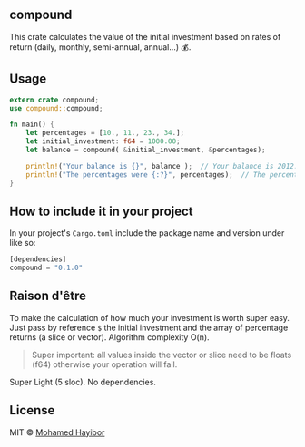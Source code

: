compound
----
This crate calculates the value of the initial investment based on rates of return (daily, monthly, semi-annual, annual...) :moneybag:.

## Usage

```rust
extern crate compound;
use compound::compound;

fn main() {
    let percentages = [10., 11., 23., 34.];
    let initial_investment: f64 = 1000.00;
    let balance = compound( &initial_investment, &percentages);

    println!("Your balance is {}", balance );  // Your balance is 2012.45
    println!("The percentages were {:?}", percentages);  // The percentages were [10, 11, 23, 34]
}
```

## How to include it in your project

In your project's `Cargo.toml` include the package name and version under like so:
```rust
[dependencies]
compound = "0.1.0"
```

## Raison d'être
To make the calculation of how much your investment is worth super easy. Just pass by reference `$` the initial investment and the array of percentage returns (a slice or vector). Algorithm complexity O(n).

> Super important: all values inside the vector or slice need to be floats (f64) otherwise your operation will fail.

Super Light (5 sloc). No dependencies.

## License
MIT © [Mohamed Hayibor](https://github.com/mohamedhayibor)
